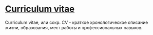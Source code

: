 # [Curriculum vitae](https://baklai.github.io)
Curriculum vitae, или сокр. CV - краткое хронологическое описание жизни, образования, мест работы и профессиональных навыков.
